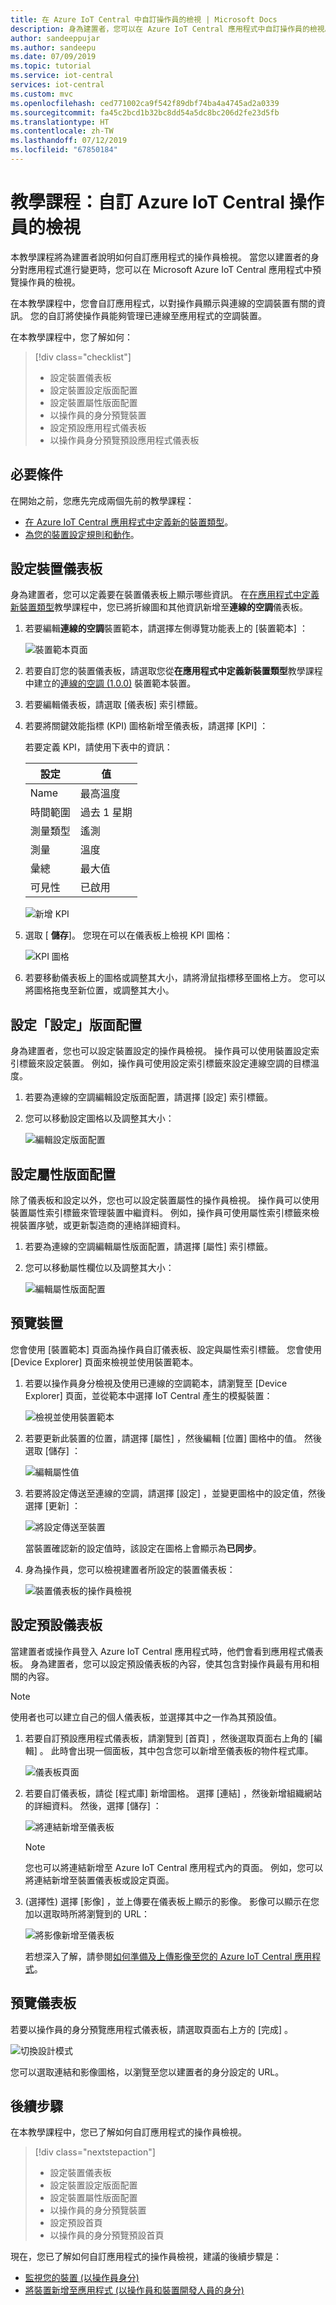 ```yaml
---
title: 在 Azure IoT Central 中自訂操作員的檢視 | Microsoft Docs
description: 身為建置者，您可以在 Azure IoT Central 應用程式中自訂操作員的檢視。
author: sandeeppujar
ms.author: sandeepu
ms.date: 07/09/2019
ms.topic: tutorial
ms.service: iot-central
services: iot-central
ms.custom: mvc
ms.openlocfilehash: ced771002ca9f542f89dbf74ba4a4745ad2a0339
ms.sourcegitcommit: fa45c2bcd1b32bc8dd54a5dc8bc206d2fe23d5fb
ms.translationtype: HT
ms.contentlocale: zh-TW
ms.lasthandoff: 07/12/2019
ms.locfileid: "67850184"
---
```

# <a name="tutorial-customize-the-azure-iot-central-operators-view"></a>教學課程：自訂 Azure IoT Central 操作員的檢視

本教學課程將為建置者說明如何自訂應用程式的操作員檢視。 當您以建置者的身分對應用程式進行變更時，您可以在 Microsoft Azure IoT Central 應用程式中預覽操作員的檢視。

在本教學課程中，您會自訂應用程式，以對操作員顯示與連線的空調裝置有關的資訊。 您的自訂將使操作員能夠管理已連線至應用程式的空調裝置。

在本教學課程中，您了解如何：

> [!div class="checklist"]
> * 設定裝置儀表板
> * 設定裝置設定版面配置
> * 設定裝置屬性版面配置
> * 以操作員的身分預覽裝置
> * 設定預設應用程式儀表板
> * 以操作員身分預覽預設應用程式儀表板

## <a name="prerequisites"></a>必要條件

在開始之前，您應先完成兩個先前的教學課程：

* [在 Azure IoT Central 應用程式中定義新的裝置類型](tutorial-define-device-type.md)。
* [為您的裝置設定規則和動作](tutorial-configure-rules.md)。

## <a name="configure-your-device-dashboard"></a>設定裝置儀表板

身為建置者，您可以定義要在裝置儀表板上顯示哪些資訊。 在[在應用程式中定義新裝置類型](tutorial-define-device-type.md)教學課程中，您已將折線圖和其他資訊新增至**連線的空調**儀表板。

1. 若要編輯**連線的空調**裝置範本，請選擇左側導覽功能表上的 [裝置範本]  ：

    ![裝置範本頁面](media/tutorial-customize-operator/devicetemplates.png)

2. 若要自訂您的裝置儀表板，請選取您從**在應用程式中定義新裝置類型**教學課程中建立的[連線的空調 (1.0.0)](tutorial-define-device-type.md) 裝置範本裝置。

3. 若要編輯儀表板，請選取 [儀表板]  索引標籤。

4. 若要將關鍵效能指標 (KPI) 圖格新增至儀表板，請選擇 [KPI]  ：

    若要定義 KPI，請使用下表中的資訊：

    | 設定     | 值 |
    | ----------- | ----- |
    | Name        | 最高溫度 |
    | 時間範圍  | 過去 1 星期 |
    | 測量類型 | 遙測 |
    | 測量 | 溫度 |
    | 彙總 | 最大值 |
    | 可見性  | 已啟用 |

    ![新增 KPI](media/tutorial-customize-operator/addkpi.png)

5. 選取 [ **儲存**]。 您現在可以在儀表板上檢視 KPI 圖格：

    ![KPI 圖格](media/tutorial-customize-operator/temperaturekpi.png)

6. 若要移動儀表板上的圖格或調整其大小，請將滑鼠指標移至圖格上方。 您可以將圖格拖曳至新位置，或調整其大小。

## <a name="configure-your-settings-layout"></a>設定「設定」版面配置

身為建置者，您也可以設定裝置設定的操作員檢視。 操作員可以使用裝置設定索引標籤來設定裝置。 例如，操作員可使用設定索引標籤來設定連線空調的目標溫度。

1. 若要為連線的空調編輯設定版面配置，請選擇 [設定]  索引標籤。

2. 您可以移動設定圖格以及調整其大小：

    ![編輯設定版面配置](media/tutorial-customize-operator/settingslayout.png)

## <a name="configure-your-properties-layout"></a>設定屬性版面配置

除了儀表板和設定以外，您也可以設定裝置屬性的操作員檢視。 操作員可以使用裝置屬性索引標籤來管理裝置中繼資料。 例如，操作員可使用屬性索引標籤來檢視裝置序號，或更新製造商的連絡詳細資料。

1. 若要為連線的空調編輯屬性版面配置，請選擇 [屬性]  索引標籤。

2. 您可以移動屬性欄位以及調整其大小：

    ![編輯屬性版面配置](media/tutorial-customize-operator/propertieslayout.png)

## <a name="preview-the-device"></a>預覽裝置

您會使用 [裝置範本]  頁面為操作員自訂儀表板、設定與屬性索引標籤。 您會使用 [Device Explorer]  頁面來檢視並使用裝置範本。

1. 若要以操作員身分檢視及使用已連線的空調範本，請瀏覽至 [Device Explorer]  頁面，並從範本中選擇 IoT Central 產生的模擬裝置：

    ![檢視並使用裝置範本](media/tutorial-customize-operator/usetemplate.png)

2. 若要更新此裝置的位置，請選擇 [屬性]  ，然後編輯 [位置] 圖格中的值。 然後選取 [儲存]  ：

    ![編輯屬性值](media/tutorial-customize-operator/editproperty.png)

3. 若要將設定傳送至連線的空調，請選擇 [設定]  ，並變更圖格中的設定值，然後選擇 [更新]  ：

    ![將設定傳送至裝置](media/tutorial-customize-operator/sendsetting.png)

    當裝置確認新的設定值時，該設定在圖格上會顯示為**已同步**。

4. 身為操作員，您可以檢視建置者所設定的裝置儀表板：

    ![裝置儀表板的操作員檢視](media/tutorial-customize-operator/operatordashboard.png)

## <a name="configure-the-default-dashboard"></a>設定預設儀表板

當建置者或操作員登入 Azure IoT Central 應用程式時，他們會看到應用程式儀表板。 身為建置者，您可以設定預設儀表板的內容，使其包含對操作員最有用和相關的內容。

> [!NOTE]
> 使用者也可以建立自己的個人儀表板，並選擇其中之一作為其預設值。

1. 若要自訂預設應用程式儀表板，請瀏覽到 [首頁]  ，然後選取頁面右上角的 [編輯]  。 此時會出現一個面板，其中包含您可以新增至儀表板的物件程式庫。

    ![儀表板頁面](media/tutorial-customize-operator/builderhome.png)

2. 若要自訂儀表板，請從 [程式庫]  新增圖格。 選擇 [連結]  ，然後新增組織網站的詳細資料。 然後，選擇 [儲存]  ：

    ![將連結新增至儀表板](media/tutorial-customize-operator/addlink.png)

    > [!NOTE]
    > 您也可以將連結新增至 Azure IoT Central 應用程式內的頁面。 例如，您可以將連結新增至裝置儀表板或設定頁面。

3. (選擇性) 選擇 [影像]  ，並上傳要在儀表板上顯示的影像。 影像可以顯示在您加以選取時所將瀏覽到的 URL：

    ![將影像新增至儀表板](media/tutorial-customize-operator/addimage.png)

    若想深入了解，請參閱[如何準備及上傳影像至您的 Azure IoT Central 應用程式](howto-prepare-images.md)。

## <a name="preview-the-dashboard"></a>預覽儀表板

若要以操作員的身分預覽應用程式儀表板，請選取頁面右上方的 [完成]  。

![切換設計模式](media/tutorial-customize-operator/operatorviewhome.png)

您可以選取連結和影像圖格，以瀏覽至您以建置者的身分設定的 URL。

## <a name="next-steps"></a>後續步驟

在本教學課程中，您已了解如何自訂應用程式的操作員檢視。

<!-- Repeat task list from intro -->
> [!div class="nextstepaction"]
> * 設定裝置儀表板
> * 設定裝置設定版面配置
> * 設定裝置屬性版面配置
> * 以操作員的身分預覽裝置
> * 設定預設首頁
> * 以操作員的身分預覽預設首頁

現在，您已了解如何自訂應用程式的操作員檢視，建議的後續步驟是：

* [監視您的裝置 (以操作員身分)](tutorial-monitor-devices.md)
* [將裝置新增至應用程式 (以操作員和裝置開發人員的身分)](tutorial-add-device.md)